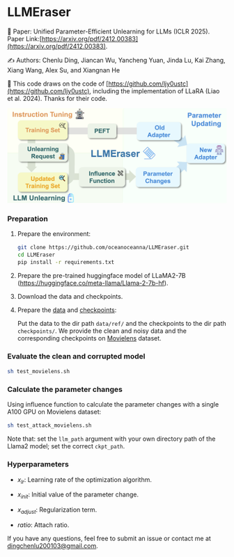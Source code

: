 # LLMEraser

📖 Paper: Unified Parameter-Efficient Unlearning for LLMs (ICLR 2025). Paper Link:[https://arxiv.org/pdf/2412.00383](https://arxiv.org/pdf/2412.00383).

✍️ Authors: Chenlu Ding, Jiancan Wu, Yancheng Yuan, Jinda Lu, Kai Zhang, Xiang Wang, Alex Su, and Xiangnan He

🌸 This code draws on the code of [https://github.com/ljy0ustc](https://github.com/ljy0ustc), including the implementation of LLaRA (Liao et al. 2024). Thanks for their code.

![](f01.jpg)

### Preparation

1. Prepare the environment: 

   ```sh
   git clone https://github.com/oceanoceanna/LLMEraser.git
   cd LLMEraser
   pip install -r requirements.txt
   ```

2. Prepare the pre-trained huggingface model of LLaMA2-7B (https://huggingface.co/meta-llama/Llama-2-7b-hf).

3. Download the data and checkpoints.

4. Prepare the [data](https://huggingface.co/datasets/ocean123123/LLMEraser) and [checkpoints](https://huggingface.co/ocean123123/LLMEraser):

   Put the data to the dir path `data/ref/` and the checkpoints to the dir path `checkpoints/`. We provide the clean and noisy data and the corresponding checkpoints on [Movielens](https://github.com/ljy0ustc) dataset.
   
### Evaluate the clean and corrupted model 
```sh
sh test_movielens.sh
```

### Calculate the parameter changes

Using influence function to calculate the parameter changes with a single A100 GPU on Movielens dataset:

```sh
sh test_attack_movielens.sh
```

Note that: set the `llm_path` argument with your own directory path of the Llama2 model; set the correct `ckpt_path`.

### Hyperparameters

- $x_{lr}$: Learning rate of the optimization algorithm.

- $x_{init}$: Initial value of the parameter change.

- $x_{adjust}$: Regularization term.

- $ratio$: Attach ratio.

If you have any questions, feel free to submit an issue or contact me at dingchenlu200103@gmail.com.
